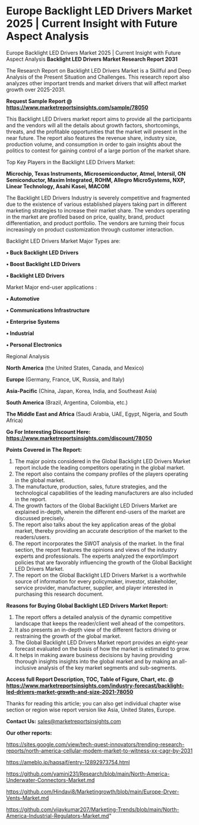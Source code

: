 # Europe Backlight LED Drivers Market 2025 | Current Insight with Future Aspect Analysis
 Europe Backlight LED Drivers Market 2025 | Current Insight with Future Aspect Analysis
<strong>Backlight LED Drivers Market Research Report 2031</strong>

The Research Report on Backlight LED Drivers Market is a Skillful and Deep Analysis of the Present Situation and Challenges. This research report also analyzes other important trends and market drivers that will affect market growth over 2025-2031.

<strong>Request Sample Report @ <a href=https://www.marketreportsinsights.com/sample/78050>https://www.marketreportsinsights.com/sample/78050</a></strong>

This Backlight LED Drivers market report aims to provide all the participants and the vendors will all the details about growth factors, shortcomings, threats, and the profitable opportunities that the market will present in the near future. The report also features the revenue share, industry size, production volume, and consumption in order to gain insights about the politics to contest for gaining control of a large portion of the market share.

Top Key Players in the Backlight LED Drivers Market:

<strong>Microchip, Texas Instruments, Microsemiconductor, Atmel, Intersil, ON Semiconductor, Maxim Integrated, ROHM, Allegro MicroSystems, NXP, Linear Technology, Asahi Kasei, MACOM</strong>

The Backlight LED Drivers Industry is severely competitive and fragmented due to the existence of various established players taking part in different marketing strategies to increase their market share. The vendors operating in the market are profiled based on price, quality, brand, product differentiation, and product portfolio. The vendors are turning their focus increasingly on product customization through customer interaction.

Backlight LED Drivers Market Major Types are:

<strong>• Buck Backlight LED Drivers

• Boost Backlight LED Drivers

• Backlight LED Drivers</strong>

Market Major end-user applications :

<strong>• Automotive

• Communications Infrastructure

• Enterprise Systems

• Industrial

• Personal Electronics</strong>

Regional Analysis

</u><strong><b>North America</b></strong> (the United States, Canada, and Mexico)

<strong><b>Europe </b></strong>(Germany, France, UK, Russia, and Italy)

<strong><b>Asia-Pacific</b></strong> (China, Japan, Korea, India, and Southeast Asia)

<strong><b>South America</b></strong> (Brazil, Argentina, Colombia, etc.)

<strong><b>The Middle East and Africa</b></strong> (Saudi Arabia, UAE, Egypt, Nigeria, and South Africa)

<strong>Go For Interesting Discount Here: <a href=https://www.marketreportsinsights.com/discount/78050>https://www.marketreportsinsights.com/discount/78050</a></strong>

<strong>Points Covered in The Report:</strong>
<ol>
  <li>The major points considered in the Global Backlight LED Drivers Market report include the leading competitors operating in the global market.</li>
  <li>The report also contains the company profiles of the players operating in the global market.</li>
  <li>The manufacture, production, sales, future strategies, and the technological capabilities of the leading manufacturers are also included in the report.</li>
  <li>The growth factors of the Global Backlight LED Drivers Market are explained in-depth, wherein the different end-users of the market are discussed precisely.</li>
  <li>The report also talks about the key application areas of the global market, thereby providing an accurate description of the market to the readers/users.</li>
  <li>The report incorporates the SWOT analysis of the market. In the final section, the report features the opinions and views of the industry experts and professionals. The experts analyzed the export/import policies that are favorably influencing the growth of the Global Backlight LED Drivers Market.</li>
  <li>The report on the Global Backlight LED Drivers Market is a worthwhile source of information for every policymaker, investor, stakeholder, service provider, manufacturer, supplier, and player interested in purchasing this research document.</li>
</ol>
<strong>Reasons for Buying Global Backlight LED Drivers Market Report:</strong>

<ol>
  <li>The report offers a detailed analysis of the dynamic competitive landscape that keeps the reader/client well ahead of the competitors.</li>
  <li>It also presents an in-depth view of the different factors driving or restraining the growth of the global market.</li>
  <li>The Global Backlight LED Drivers Market report provides an eight-year forecast evaluated on the basis of how the market is estimated to grow.</li>
  <li>It helps in making aware business decisions by having providing thorough insights insights into the global market and by making an all-inclusive analysis of the key market segments and sub-segments.</li>
</ol>
<strong>Access full Report Description, TOC, Table of Figure, Chart, etc. @ <a href=https://www.marketreportsinsights.com/industry-forecast/backlight-led-drivers-market-growth-and-size-2021-78050>https://www.marketreportsinsights.com/industry-forecast/backlight-led-drivers-market-growth-and-size-2021-78050</a></strong>


Thanks for reading this article; you can also get individual chapter wise section or region wise report version like Asia, United States, Europe.

<strong>Contact Us:</strong>
sales@marketreportsinsights.com

<strong>Our other reports:</strong>

<a href=https://sites.google.com/view/tech-quest-innovators/trending-research-reports/north-america-cellular-modem-market-to-witness-xx-cagr-by-2031>https://sites.google.com/view/tech-quest-innovators/trending-research-reports/north-america-cellular-modem-market-to-witness-xx-cagr-by-2031</a>

<a href=https://ameblo.jp/haqsaif/entry-12892973754.html>https://ameblo.jp/haqsaif/entry-12892973754.html</a>

<a href=https://github.com/yamini231/Research/blob/main/North-America-Underwater-Connectors-Market.md>https://github.com/yamini231/Research/blob/main/North-America-Underwater-Connectors-Market.md</a>

<a href=https://github.com/Hindavi8/Marketingrowth/blob/main/Europe-Dryer-Vents-Market.md>https://github.com/Hindavi8/Marketingrowth/blob/main/Europe-Dryer-Vents-Market.md</a>

<a href=https://github.com/vijaykumar207/Marketing-Trends/blob/main/North-America-Industrial-Regulators-Market.md>https://github.com/vijaykumar207/Marketing-Trends/blob/main/North-America-Industrial-Regulators-Market.md</a>"
